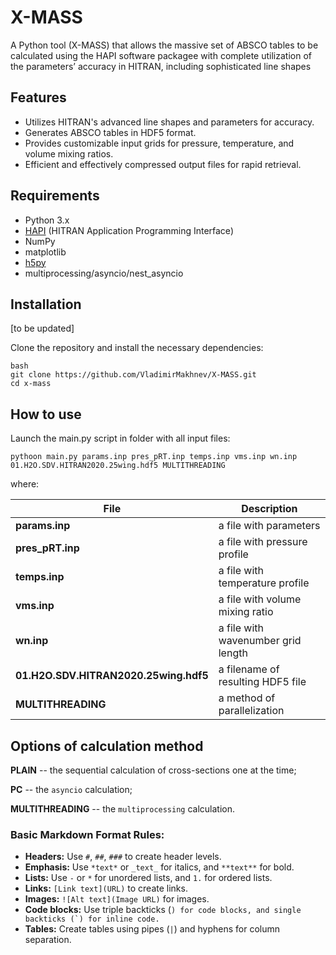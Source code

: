 # X-MASS

A Python tool (X-MASS) that allows the massive set of ABSCO tables to be calculated using the HAPI software packagee with complete utilization of the parameters’ accuracy in HITRAN, including sophisticated line shapes

## Features

- Utilizes HITRAN's advanced line shapes and parameters for accuracy.
- Generates ABSCO tables in HDF5 format.
- Provides customizable input grids for pressure, temperature, and volume mixing ratios.
- Efficient and effectively compressed output files for rapid retrieval.

## Requirements

- Python 3.x
- [HAPI](github.com/hitranonline/hapi) (HITRAN Application Programming Interface)
- NumPy
- matplotlib
- [h5py](h5py.org)
- multiprocessing/asyncio/nest_asyncio

## Installation

[to be updated]

Clone the repository and install the necessary dependencies:

```
bash
git clone https://github.com/VladimirMakhnev/X-MASS.git
cd x-mass 
```

## How to use 

Launch the main.py script in folder with all input files:

`pythoon main.py params.inp pres_pRT.inp temps.inp vms.inp wn.inp 01.H2O.SDV.HITRAN2020.25wing.hdf5 MULTITHREADING `

where: 

| **File**                              | **Description**                    |
|---------------------------------------|------------------------------------|
| **params.inp**                        | a file with parameters             |
| **pres_pRT.inp**                      | a file with pressure profile       |
| **temps.inp**                         | a file with temperature profile    |
| **vms.inp**                           | a file with volume mixing ratio    |
| **wn.inp**                            | a file with wavenumber grid length |
| **01.H2O.SDV.HITRAN2020.25wing.hdf5** | a filename of resulting HDF5 file  |
| **MULTITHREADING**                    | a method of parallelization        |

## Options of calculation method

**PLAIN** -- the sequential calculation of cross-sections one at the time;

**PC** -- the ```asyncio``` calculation;

**MULTITHREADING** -- the ```multiprocessing``` calculation.










### Basic Markdown Format Rules:
- **Headers:** Use `#`, `##`, `###` to create header levels.
- **Emphasis:** Use `*text*` or `_text_` for italics, and `**text**` for bold.
- **Lists:** Use `-` or `*` for unordered lists, and `1.` for ordered lists.
- **Links:** `[Link text](URL)` to create links.
- **Images:** `![Alt text](Image URL)` for images.
- **Code blocks:** Use triple backticks (```) for code blocks, and single backticks (`) for inline code.```
- **Tables:** Create tables using pipes (`|`) and hyphens for column separation.






